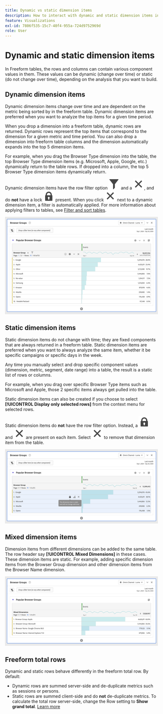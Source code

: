 ```yaml
---
title: Dynamic vs static dimension items
description: How to interact with dynamic and static dimension items in tables
feature: Visualizations
exl-id: 7806f535-15c7-40f4-955a-724d9752969d
role: User
---
```

# Dynamic and static dimension items

In Freeform tables, the rows and columns can contain various component values in them. These values can be dynamic (change over time) or static (do not change over time), depending on the analysis that you want to build.

## Dynamic dimension items

Dynamic dimension items change over time and are dependent on the metric being sorted by in the freeform table. Dynamic dimension items are preferred when you want to analyze the top items for a given time period.

When you drop a dimension into a freeform table, dynamic rows are returned. Dynamic rows represent the top items that correspond to the dimension for a given metric and time period. You can also drop a dimension into freeform table columns and the dimension automatically expands into the top 5 dimension items.

For example, when you drag the Browser Type dimension into the table, the top Browser Type dimension items (e.g. Microsoft, Apple, Google, etc.) dynamically return to the table rows. If dropped into a column, the top 5 Browser Type dimension items dynamically return.

Dynamic dimension items have the row filter option ![Filter](/help/assets/icons/Filter.svg) and a ![Close](/help/assets/icons/Close.svg), and do **not** have a lock ![LockClosed](/help/assets/icons/LockClosed.svg) present. <!--do they have the lock icon? --> When you click ![Close](/help/assets/icons/Close.svg) next to a dynamic dimension item, a filter is automatically applied. For more information about applying filters to tables, see [Filter and sort tables](/help/analysis-workspace/visualizations/freeform-table/filter-and-sort.md).


![A Freeform Table highlighting the filter icon.](assets/dynamic-items.png)

## Static dimension items

Static dimension items do not change with time; they are fixed components that are always returned in a freeform table. Static dimension items are preferred when you want to always analyze the same item, whether it be specific campaigns or specific days in the week.

Any time you manually select and drop specific component values (dimension, metric, segment, date range) into a table, the result is a static list of rows or columns. 

For example, when you drag over specific Browser Type items such as Microsoft and Apple, those 2 specific items always get pulled into the table. 

Static dimension items can also be created if you choose to select **[!UICONTROL Display only selected rows]** from the context menu for selected rows.

Static dimension items do **not** have the row filter option. Instead, a ![LockClosed](/help/assets/icons/LockClosed.svg) and ![Close](/help/assets/icons/Close.svg) are present on each item. Select ![Close](/help/assets/icons/Close.svg) to remove that dimension item from the table.

![A Freeform Table showing the Browser Type and the Microsoft row with a lock icon note: This dimension item is static and will not change with time.](assets/static-items.png)

## Mixed dimension items

Dimension items from different dimensions can be added to the same table. The row header say **[!UICONTROL Mixed Dimensions]** in these cases. These dimension items are static. For example, adding specific dimension items from the Browser Group dimension and other dimension items from the Browser Name dimension.

![A Freeform Table highlighting the Mixed Dimensions column.](assets/mixed-dimensions.png)

## Freeform total rows

Dynamic and static rows behave differently in the freeform total row. By default:

* Dynamic rows are summed server-side and de-duplicate metrics such as sessions or persons.
* Static rows are summed client-side and do **not** de-duplicate metrics. To calculate the total row server-side, change the Row setting to **Show grand total**. [Learn more](/help/analysis-workspace/visualizations/freeform-table/workspace-totals.md)
